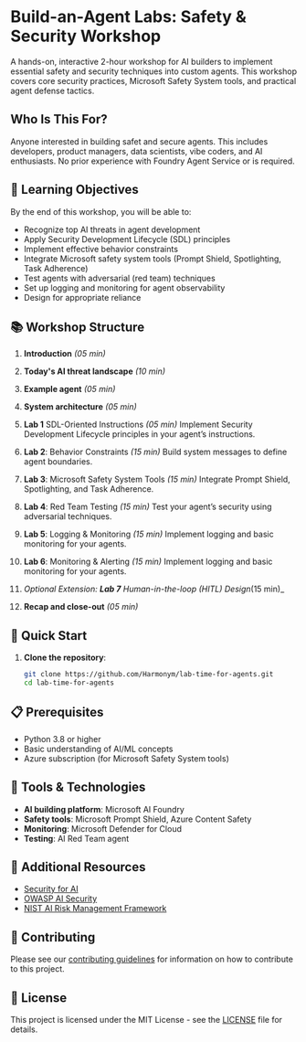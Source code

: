 # Build-an-Agent Labs: Safety & Security Workshop

A hands-on, interactive 2-hour workshop for AI builders to implement essential safety and security techniques into custom agents. This workshop covers core security practices, Microsoft Safety System tools, and practical agent defense tactics.

## Who Is This For?

Anyone interested in building safet and secure agents. This includes developers, product managers, data scientists, vibe coders, and AI enthusiasts. No prior experience with Foundry Agent Service or is required.

## 🎯 Learning Objectives

By the end of this workshop, you will be able to:
- Recognize top AI threats in agent development
- Apply Security Development Lifecycle (SDL) principles
- Implement effective behavior constraints
- Integrate Microsoft safety system tools (Prompt Shield, Spotlighting, Task Adherence)
- Test agents with adversarial (red team) techniques
- Set up logging and monitoring for agent observability
- Design for appropriate reliance

## 📚 Workshop Structure

1. **Introduction** _(05 min)_

2. **Today's AI threat landscape** _(10 min)_

3. **Example agent** _(05 min)_

4. **System architecture** _(05 min)_

5. **Lab 1** SDL-Oriented Instructions _(05 min)_
Implement Security Development Lifecycle principles in your agent’s instructions.

6. **Lab 2**: Behavior Constraints _(15 min)_
Build system messages to define agent boundaries.

7. **Lab 3**: Microsoft Safety System Tools _(15 min)_
Integrate Prompt Shield, Spotlighting, and Task Adherence.

8. **Lab 4**: Red Team Testing _(15 min)_
Test your agent’s security using adversarial techniques.

9. **Lab 5**: Logging & Monitoring _(15 min)_
Implement logging and basic monitoring for your agents.

10. **Lab 6**: Monitoring & Alerting _(15 min)_
Implement logging and basic monitoring for your agents.

11. _Optional Extension: **Lab 7** Human-in-the-loop (HITL) Design_(15 min)_

12. **Recap and close-out** _(05 min)_


## 🚀 Quick Start

1. **Clone the repository**:
   ```bash
   git clone https://github.com/Harmonym/lab-time-for-agents.git
   cd lab-time-for-agents
   ```

## 📋 Prerequisites

- Python 3.8 or higher
- Basic understanding of AI/ML concepts
- Azure subscription (for Microsoft Safety System tools)

## 🔧 Tools & Technologies

- **AI building platform**: Microsoft AI Foundry
- **Safety tools**: Microsoft Prompt Shield, Azure Content Safety
- **Monitoring**: Microsoft Defender for Cloud
- **Testing**: AI Red Team agent

## 📖 Additional Resources

- [Security for AI](https://www.microsoft.com/en-us/ai/responsible-ai](https://learn.microsoft.com/en-us/security/security-for-ai/))
- [OWASP AI Security](https://owasp.org/www-project-ai-security-and-privacy-guide/)
- [NIST AI Risk Management Framework](https://www.nist.gov/itl/ai-risk-management-framework)

## 🤝 Contributing

Please see our [contributing guidelines](CONTRIBUTING.md) for information on how to contribute to this project.

## 📄 License

This project is licensed under the MIT License - see the [LICENSE](LICENSE) file for details.
````
